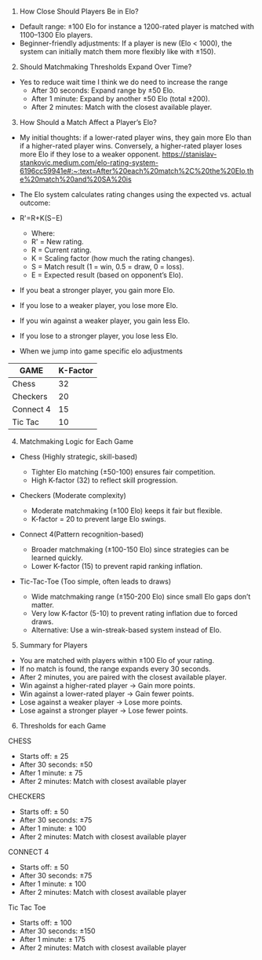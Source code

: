 1. How Close Should Players Be in Elo?
- Default range: ±100 Elo for instance a 1200-rated player is matched with 1100–1300 Elo players.
- Beginner-friendly adjustments: If a player is new (Elo < 1000), the system can initially match them more flexibly like with ±150).

2. Should Matchmaking Thresholds Expand Over Time?
- Yes to reduce wait time I think we do need to increase the range
  - After 30 seconds: Expand range by ±50 Elo.
  - After 1 minute: Expand by another ±50 Elo (total ±200).
  - After 2 minutes: Match with the closest available player.

3. How Should a Match Affect a Player’s Elo?
- My initial thoughts: if a lower-rated player wins, they gain more Elo than if a higher-rated player wins. Conversely, a higher-rated player loses more Elo if they lose to a weaker opponent.
  https://stanislav-stankovic.medium.com/elo-rating-system-6196cc59941e#:~:text=After%20each%20match%2C%20the%20Elo,the%20match%20and%20SA%20is
- The Elo system calculates rating changes using the expected vs. actual outcome:
- R'=R+K(S−E)
  - Where:
  - R' = New rating. 
  - R = Current rating. 
  - K = Scaling factor (how much the rating changes). 
  - S = Match result (1 = win, 0.5 = draw, 0 = loss). 
  - E = Expected result (based on opponent’s Elo).

- If you beat a stronger player, you gain more Elo. 
- If you lose to a weaker player, you lose more Elo. 
- If you win against a weaker player, you gain less Elo. 
- If you lose to a stronger player, you lose less Elo.

- When we jump into game specific elo adjustments

| GAME      | K-Factor |
|-----------|----------|
| Chess     | 32       |
| Checkers  | 20       |
| Connect 4 | 15       |
| Tic Tac   | 10       |


4. Matchmaking Logic for Each Game
- Chess (Highly strategic, skill-based)
  - Tighter Elo matching (±50-100) ensures fair competition.
  - High K-factor (32) to reflect skill progression.
  
- Checkers (Moderate complexity)
  - Moderate matchmaking (±100 Elo) keeps it fair but flexible.
  - K-factor = 20 to prevent large Elo swings.
- Connect 4(Pattern recognition-based)
  - Broader matchmaking (±100-150 Elo) since strategies can be learned quickly.
  - Lower K-factor (15) to prevent rapid ranking inflation.
- Tic-Tac-Toe (Too simple, often leads to draws)
  - Wide matchmaking range (±150-200 Elo) since small Elo gaps don’t matter.
  - Very low K-factor (5-10) to prevent rating inflation due to forced draws.
  - Alternative: Use a win-streak-based system instead of Elo.

5. Summary for Players
- You are matched with players within ±100 Elo of your rating.
- If no match is found, the range expands every 30 seconds.
- After 2 minutes, you are paired with the closest available player.
- Win against a higher-rated player → Gain more points. 
- Win against a lower-rated player → Gain fewer points. 
- Lose against a weaker player → Lose more points. 
- Lose against a stronger player → Lose fewer points.



6. Thresholds for each Game

CHESS
- Starts off: ± 25
- After 30 seconds: ±50
- After 1 minute: ± 75
- After 2 minutes: Match with closest available player

CHECKERS
- Starts off: ± 50
- After 30 seconds: ±75
- After 1 minute: ± 100
- After 2 minutes: Match with closest available player

CONNECT 4
- Starts off: ± 50
- After 30 seconds: ±75
- After 1 minute: ± 100
- After 2 minutes: Match with closest available player 

Tic Tac Toe
- Starts off: ± 100
- After 30 seconds: ±150
- After 1 minute: ± 175
- After 2 minutes: Match with closest available player 
